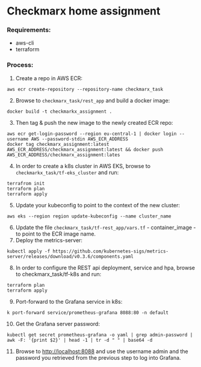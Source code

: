 # Checkmarx home assignment

### Requirements:

- aws-cli
- terraform 

### Process:

1. Create a repo in AWS ECR:
```
aws ecr create-repository --repository-name checkmarx_task
```
2. Browse to `checkmarx_task/rest_app` and build a docker image:
```
docker build -t checkmarkx_assignment .
```
3. Then tag & push the new image to the newly created ECR repo:

```
aws ecr get-login-password --region eu-central-1 | docker login --username AWS --password-stdin AWS_ECR_ADDRESS
docker tag checkmarx_assignment:latest AWS_ECR_ADDRESS/checkmarx_assignment:latest && docker push AWS_ECR_ADDRESS/checkmarx_assignment:lates
```

4. In order to create a k8s cluster in AWS EKS, browse to `checkmarkx_task/tf-eks_cluster` and run:

```
terrafrom init
terraform plan
terraform apply
```

5. Update your kubeconfig to point to the context of the new cluster:
```
aws eks --region region update-kubeconfig --name cluster_name
```
6. Update the file `checkmarx_task/tf-rest_app/vars.tf` - container_image - to point to the ECR image name.
7. Deploy the metrics-server:
```
kubectl apply -f https://github.com/kubernetes-sigs/metrics-server/releases/download/v0.3.6/components.yaml
```
8. In order to configure the REST api deployment, service and hpa, browse to checkmarx_task/tf-k8s and run:

```
terraform plan
terraform apply
```

9. Port-forward to the Grafana service in k8s:
```
k port-forward service/prometheus-grafana 8088:80 -n default
```
10. Get the Grafana server password:
```
kubectl get secret prometheus-grafana -o yaml | grep admin-password | awk -F: '{print $2}' | head -1 | tr -d " " | base64 -d
```
11. Browse to [http://localhost:8088]() and use the username admin and the password you retrieved from the previous step to log into Grafana.
